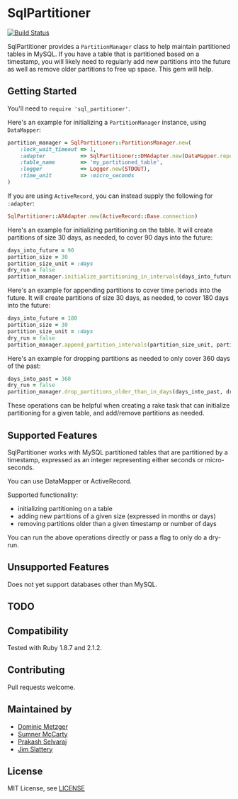 # SqlPartitioner
[![Build Status](https://travis-ci.org/rightscale/sql_partitioner.png)](https://travis-ci.org/rightscale/sql_partitioner)

SqlPartitioner provides a `PartitionManager` class to help maintain partitioned tables in MySQL.
If you have a table that is partitioned based on a timestamp, you will likely need to regularly add new partitions 
into the future as well as remove older partitions to free up space. This gem will help.

## Getting Started
You'll need to `require 'sql_partitioner'`.

Here's an example for initializing a `PartitionManager` instance, using `DataMapper`:

```ruby
partition_manager = SqlPartitioner::PartitionsManager.new(
    :lock_wait_timeout => 1,
    :adapter           => SqlPartitioner::DMAdapter.new(DataMapper.repository.adapter),
    :table_name        => 'my_partitioned_table',
    :logger            => Logger.new(STDOUT),
    :time_unit         => :micro_seconds
)
```

If you are using `ActiveRecord`, you can instead supply the following for `:adapter`:
```ruby
SqlPartitioner::ARAdapter.new(ActiveRecord::Base.connection)
```

Here's an example for initializing partitioning on the table. It will create partitions of size 30 days, as needed, to cover 90 days into the future:

```ruby
days_into_future = 90
partition_size = 30
partition_size_unit = :days
dry_run = false
partition_manager.initialize_partitioning_in_intervals(days_into_future, partition_size_unit, partition_size, dry_run)
```

Here's an example for appending partitions to cover time periods into the future. It will create partitions of size 30 days, as needed, to cover 180 days into the future:

```ruby
days_into_future = 180
partition_size = 30
partition_size_unit = :days
dry_run = false
partition_manager.append_partition_intervals(partition_size_unit, partition_size, days_into_future, dry_run)
```

Here's an example for dropping partitions as needed to only cover 360 days of the past:

```ruby
days_into_past = 360
dry_run = false
partition_manager.drop_partitions_older_than_in_days(days_into_past, dry_run)
```

These operations can be helpful when creating a rake task that can initialize partitioning for a given table, and add/remove partitions as needed.

## Supported Features
SqlPartitioner works with MySQL partitioned tables that are partitioned by a timestamp, expressed as an integer representing either
seconds or micro-seconds.

You can use DataMapper or ActiveRecord.

Supported functionality:

- initializing partitioning on a table
- adding new partitions of a given size (expressed in months or days)
- removing partitions older than a given timestamp or number of days

You can run the above operations directly or pass a flag to only do a dry-run.

## Unsupported Features

Does not yet support databases other than MySQL.

## TODO

## Compatibility
Tested with Ruby 1.8.7 and 2.1.2.

## Contributing
Pull requests welcome.

## Maintained by

- [Dominic Metzger](https://github.com/dominicm)
- [Sumner McCarty](https://github.com/sumner-mccarty)
- [Prakash Selvaraj](https://github.com/PrakashSelvaraj)
- [Jim Slattery](https://github.com/jim-slattery-rs)

## License
MIT License, see [LICENSE](LICENSE)
